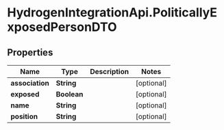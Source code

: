 # HydrogenIntegrationApi.PoliticallyExposedPersonDTO

## Properties
Name | Type | Description | Notes
------------ | ------------- | ------------- | -------------
**association** | **String** |  | [optional] 
**exposed** | **Boolean** |  | [optional] 
**name** | **String** |  | [optional] 
**position** | **String** |  | [optional] 


